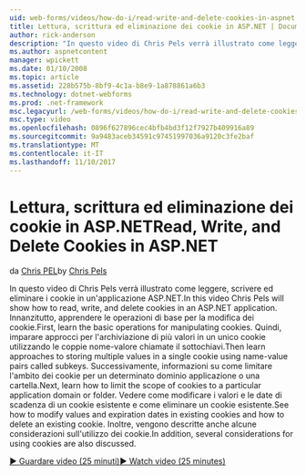 ```yaml
---
uid: web-forms/videos/how-do-i/read-write-and-delete-cookies-in-aspnet
title: Lettura, scrittura ed eliminazione dei cookie in ASP.NET | Documenti Microsoft
author: rick-anderson
description: "In questo video di Chris Pels verrà illustrato come leggere, scrivere ed eliminare i cookie in un'applicazione ASP.NET. Innanzitutto, apprendere le operazioni di base per la modifica cooki..."
ms.author: aspnetcontent
manager: wpickett
ms.date: 01/10/2008
ms.topic: article
ms.assetid: 228b575b-8bf9-4c1a-b8e9-1a878861a6b3
ms.technology: dotnet-webforms
ms.prod: .net-framework
msc.legacyurl: /web-forms/videos/how-do-i/read-write-and-delete-cookies-in-aspnet
msc.type: video
ms.openlocfilehash: 0896f627896cec4bfb4bd3f12f7927b409916a89
ms.sourcegitcommit: 9a9483aceb34591c97451997036a9120c3fe2baf
ms.translationtype: MT
ms.contentlocale: it-IT
ms.lasthandoff: 11/10/2017
---
```

<a name="read-write-and-delete-cookies-in-aspnet"></a><span data-ttu-id="6b88e-104">Lettura, scrittura ed eliminazione dei cookie in ASP.NET</span><span class="sxs-lookup"><span data-stu-id="6b88e-104">Read, Write, and Delete Cookies in ASP.NET</span></span>
====================
<span data-ttu-id="6b88e-105">da [Chris PEL](https://twitter.com/chrispels)</span><span class="sxs-lookup"><span data-stu-id="6b88e-105">by [Chris Pels](https://twitter.com/chrispels)</span></span>

<span data-ttu-id="6b88e-106">In questo video di Chris Pels verrà illustrato come leggere, scrivere ed eliminare i cookie in un'applicazione ASP.NET.</span><span class="sxs-lookup"><span data-stu-id="6b88e-106">In this video Chris Pels will show how to read, write, and delete cookies in an ASP.NET application.</span></span> <span data-ttu-id="6b88e-107">Innanzitutto, apprendere le operazioni di base per la modifica dei cookie.</span><span class="sxs-lookup"><span data-stu-id="6b88e-107">First, learn the basic operations for manipulating cookies.</span></span> <span data-ttu-id="6b88e-108">Quindi, imparare approcci per l'archiviazione di più valori in un unico cookie utilizzando le coppie nome-valore chiamate il sottochiavi.</span><span class="sxs-lookup"><span data-stu-id="6b88e-108">Then learn approaches to storing multiple values in a single cookie using name-value pairs called subkeys.</span></span> <span data-ttu-id="6b88e-109">Successivamente, informazioni su come limitare l'ambito dei cookie per un determinato dominio applicazione o una cartella.</span><span class="sxs-lookup"><span data-stu-id="6b88e-109">Next, learn how to limit the scope of cookies to a particular application domain or folder.</span></span> <span data-ttu-id="6b88e-110">Vedere come modificare i valori e le date di scadenza di un cookie esistente e come eliminare un cookie esistente.</span><span class="sxs-lookup"><span data-stu-id="6b88e-110">See how to modify values and expiration dates in existing cookies and how to delete an existing cookie.</span></span> <span data-ttu-id="6b88e-111">Inoltre, vengono descritte anche alcune considerazioni sull'utilizzo dei cookie.</span><span class="sxs-lookup"><span data-stu-id="6b88e-111">In addition, several considerations for using cookies are also discussed.</span></span>

[<span data-ttu-id="6b88e-112">&#9654; Guardare video (25 minuti)</span><span class="sxs-lookup"><span data-stu-id="6b88e-112">&#9654; Watch video (25 minutes)</span></span>](https://channel9.msdn.com/Blogs/ASP-NET-Site-Videos/read-write-and-delete-cookies-in-aspnet)
